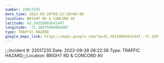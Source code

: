 ```yaml
---
number: 22017235
date_time: 2022-09-28T08:22:38+00:00
location: BRIGHT RD & CONCORD AV
latitude: 42.39150003641447
longitude: -71.16075994966587
type: TRAFFIC HAZARD
google_maps_link: https://maps.google.com/?q=42.39150003641447,-71.16075994966587
---
```


;;;Incident #: 22017235  Date: 2022-09-28 08:22:38   Type: TRAFFIC HAZARD;;;Location: BRIGHT RD & CONCORD AV
